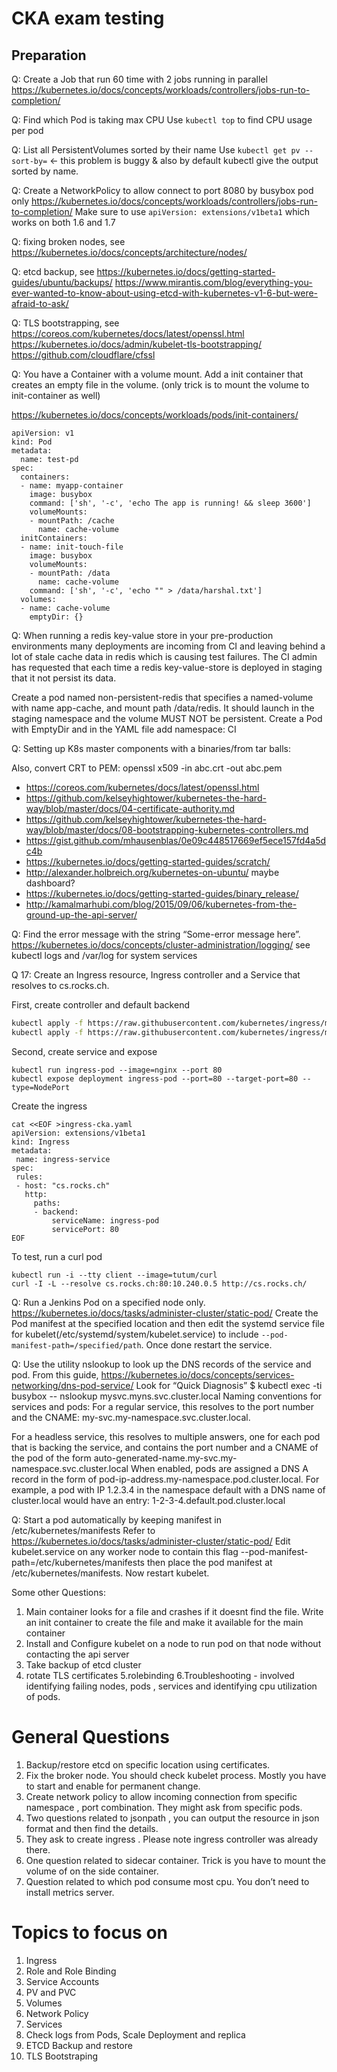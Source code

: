 # CKA exam testing

## Preparation

Q: Create a Job that run 60 time with 2 jobs running in parallel
https://kubernetes.io/docs/concepts/workloads/controllers/jobs-run-to-completion/

Q: Find which Pod is taking max CPU
Use `kubectl top` to find CPU usage per pod

Q: List all PersistentVolumes sorted by their name
Use `kubectl get pv --sort-by=` <- this problem is buggy & also by default kubectl give the output sorted by name.

Q: Create a NetworkPolicy to allow connect to port 8080 by busybox pod only
https://kubernetes.io/docs/concepts/workloads/controllers/jobs-run-to-completion/
Make sure to use `apiVersion: extensions/v1beta1` which works on both 1.6 and 1.7

Q: fixing broken nodes, see
https://kubernetes.io/docs/concepts/architecture/nodes/

Q: etcd backup, see
https://kubernetes.io/docs/getting-started-guides/ubuntu/backups/
https://www.mirantis.com/blog/everything-you-ever-wanted-to-know-about-using-etcd-with-kubernetes-v1-6-but-were-afraid-to-ask/

Q: TLS bootstrapping, see
https://coreos.com/kubernetes/docs/latest/openssl.html
https://kubernetes.io/docs/admin/kubelet-tls-bootstrapping/
https://github.com/cloudflare/cfssl

Q: You have a Container with a volume mount. Add a init container that creates an empty file in the volume. (only trick is to mount the volume to init-container as well)

https://kubernetes.io/docs/concepts/workloads/pods/init-containers/
```
apiVersion: v1
kind: Pod
metadata:
  name: test-pd
spec:
  containers:
  - name: myapp-container
    image: busybox
    command: ['sh', '-c', 'echo The app is running! && sleep 3600']
    volumeMounts:
    - mountPath: /cache
      name: cache-volume
  initContainers:
  - name: init-touch-file
    image: busybox
    volumeMounts:
    - mountPath: /data
      name: cache-volume
    command: ['sh', '-c', 'echo "" > /data/harshal.txt']
  volumes:
  - name: cache-volume
    emptyDir: {}
````

Q: When running a redis key-value store in your pre-production environments many deployments are incoming from CI and leaving behind a lot of stale cache data in redis which is causing test failures. The CI admin has requested that each time a redis key-value-store is deployed in staging that it not persist its data.

Create a pod named non-persistent-redis that specifies a named-volume with name app-cache, and mount path /data/redis. It should launch in the staging namespace and the volume MUST NOT be persistent.
Create a Pod with EmptyDir and in the YAML file add namespace: CI

Q:  Setting up K8s master components with a binaries/from tar balls:

Also, convert CRT to PEM: openssl x509 -in abc.crt -out abc.pem
- https://coreos.com/kubernetes/docs/latest/openssl.html
- https://github.com/kelseyhightower/kubernetes-the-hard-way/blob/master/docs/04-certificate-authority.md
- https://github.com/kelseyhightower/kubernetes-the-hard-way/blob/master/docs/08-bootstrapping-kubernetes-controllers.md
- https://gist.github.com/mhausenblas/0e09c448517669ef5ece157fd4a5dc4b
- https://kubernetes.io/docs/getting-started-guides/scratch/
- http://alexander.holbreich.org/kubernetes-on-ubuntu/ maybe dashboard?
- https://kubernetes.io/docs/getting-started-guides/binary_release/
- http://kamalmarhubi.com/blog/2015/09/06/kubernetes-from-the-ground-up-the-api-server/

Q: Find the error message with the string “Some-error message here”.
https://kubernetes.io/docs/concepts/cluster-administration/logging/ see kubectl logs and /var/log for system services

Q 17: Create an Ingress resource, Ingress controller and a Service that resolves to cs.rocks.ch.

First, create controller and default backend
 ```BASH
kubectl apply -f https://raw.githubusercontent.com/kubernetes/ingress/master/controllers/nginx/examples/default-backend.yaml
kubectl apply -f https://raw.githubusercontent.com/kubernetes/ingress/master/examples/deployment/nginx/nginx-ingress-controller.yaml
```

Second, create service and expose
 ```
kubectl run ingress-pod --image=nginx --port 80
kubectl expose deployment ingress-pod --port=80 --target-port=80 --type=NodePort
```

Create the ingress
 ```
cat <<EOF >ingress-cka.yaml
apiVersion: extensions/v1beta1
kind: Ingress
metadata:
  name: ingress-service
spec:
  rules:
  - host: "cs.rocks.ch"
    http:
      paths:
      - backend:
          serviceName: ingress-pod
          servicePort: 80
EOF
```

To test, run a curl pod
```
kubectl run -i --tty client --image=tutum/curl
curl -I -L --resolve cs.rocks.ch:80:10.240.0.5 http://cs.rocks.ch/
```

Q: Run a Jenkins Pod on a specified node only.
https://kubernetes.io/docs/tasks/administer-cluster/static-pod/
Create the Pod manifest at the specified location and then edit the systemd service file for kubelet(/etc/systemd/system/kubelet.service) to include `--pod-manifest-path=/specified/path`. Once done restart the service.

Q: Use the utility nslookup to look up the DNS records of the service and pod.
From this guide, https://kubernetes.io/docs/concepts/services-networking/dns-pod-service/
Look for “Quick Diagnosis” 
$ kubectl exec -ti busybox -- nslookup mysvc.myns.svc.cluster.local
Naming conventions for services and pods: 
For a regular service, this resolves to the port number and the CNAME: my-svc.my-namespace.svc.cluster.local. 

For a headless service, this resolves to multiple answers, one for each pod that is backing the service, and contains the port number and a CNAME of the pod of the form auto-generated-name.my-svc.my-namespace.svc.cluster.local
When enabled, pods are assigned a DNS A record in the form of pod-ip-address.my-namespace.pod.cluster.local.
For example, a pod with IP 1.2.3.4 in the namespace default with a DNS name of cluster.local would have an entry: 1-2-3-4.default.pod.cluster.local

Q: Start a pod automatically by keeping manifest in /etc/kubernetes/manifests
Refer to https://kubernetes.io/docs/tasks/administer-cluster/static-pod/
Edit kubelet.service on any worker node to contain this flag --pod-manifest-path=/etc/kubernetes/manifests then place the pod manifest at /etc/kubernetes/manifests. 
Now restart kubelet.


Some other Questions:

1. Main container looks for a file and crashes if it doesnt find the file. Write an init container to create the file and make it available for the main container 
2. Install and Configure kubelet on a node to run pod on that node without contacting the api server
3. Take backup of etcd cluster
4. rotate TLS certificates
5.rolebinding
6.Troubleshooting - involved identifying failing nodes, pods , services and identifying cpu utilization of pods.

# General Questions
1. Backup/restore etcd on specific location using certificates.
2. Fix the broker node. You should check kubelet process. Mostly you have to start and
enable for permanent change.
3. Create network policy to allow incoming connection from specific namespace , port
combination. They might ask from specific pods.
4. Two questions related to jsonpath , you can output the resource in json format and
then find the details.
5. They ask to create ingress . Please note ingress controller was already there.
6. One question related to sidecar container. Trick is you have to mount the volume of
on the side container.
7. Question related to which pod consume most cpu. You don’t need to install metrics
server.

# Topics to focus on
1. Ingress
1. Role and Role Binding
1. Service Accounts
1. PV and PVC
1. Volumes
1. Network Policy
1. Services
1. Check logs from Pods, Scale Deployment and replica
1. ETCD Backup and restore
1. TLS Bootstraping
